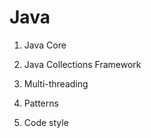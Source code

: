 # Java
	
1. Java Core

2. Java Collections Framework

3. Multi-threading

4. Patterns

5. Code style